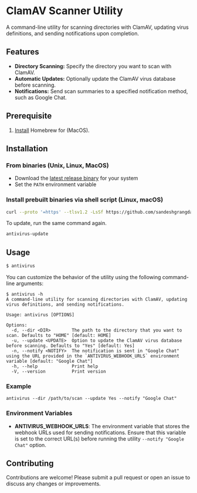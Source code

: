 # ClamAV Scanner Utility

A command-line utility for scanning directories with ClamAV, updating virus definitions, and sending notifications upon completion.

## Features
- **Directory Scanning:** Specify the directory you want to scan with ClamAV.
- **Automatic Updates:** Optionally update the ClamAV virus database before scanning.
- **Notifications:** Send scan summaries to a specified notification method, such as Google Chat.

## Prerequisite
1. [Install](https://brew.sh/) Homebrew for (MacOS).

## Installation

### From binaries (Unix, Linux, MacOS)
- Download the [latest release binary](https://github.com/sandeshgrangdan/antivirus/releases) for your system
- Set the `PATH` environment variable

### Install prebuilt binaries via shell script (Linux, macOS)
```bash
curl --proto '=https' --tlsv1.2 -LsSf https://github.com/sandeshgrangdan/antivirus/releases/download/v0.1.0/antivirus-installer.sh | sh
```

To update, run the same command again.
```bash
antivirus-update
```

## Usage

```bash
$ antivirus
```
You can customize the behavior of the utility using the following command-line arguments:
```
$ antivirus -h
A command-line utility for scanning directories with ClamAV, updating virus definitions, and sending notifications.

Usage: antivirus [OPTIONS]

Options:
  -d, --dir <DIR>        The path to the directory that you want to scan. Defaults to "HOME" [default: HOME]
  -u, --update <UPDATE>  Option to update the ClamAV virus database before scanning. Defaults to "Yes" [default: Yes]
  -n, --notify <NOTIFY>  The notification is sent in "Google Chat" using the URL provided in the `ANTIVIRUS_WEBHOOK_URLS` environment variable [default: "Google Chat"]
  -h, --help             Print help
  -V, --version          Print version
```

### Example
```
antivirus --dir /path/to/scan --update Yes --notify "Google Chat"
```

### Environment Variables
- **ANTIVIRUS_WEBHOOK_URLS**: The environment variable that stores the webhook URLs used for sending notifications. Ensure that this variable is set to the correct URL(s) before running the utility `--notify "Google Chat"` option.

## Contributing
Contributions are welcome! Please submit a pull request or open an issue to discuss any changes or improvements.
